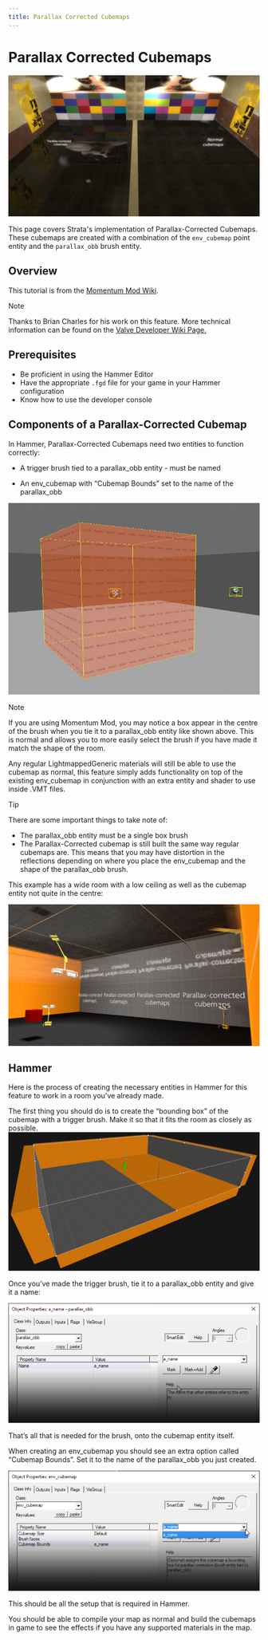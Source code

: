 ```yaml
---
title: Parallax Corrected Cubemaps
---
```

# Parallax Corrected Cubemaps

![Click on the hand holding a mask](images/guide_parallax_cubemaps.jpg)

This page covers Strata's implementation of Parallax-Corrected Cubemaps. These cubemaps are created with a combination of the `env_cubemap` point entity and the `parallax_obb` brush entity.

## Overview
This tutorial is from the [Momentum Mod Wiki](https://docs.momentum-mod.org/shaders/parallax_corrected_cubemaps/).

> [!NOTE]
> Thanks to Brian Charles for his work on this feature.
> More technical information can be found on the [Valve Developer Wiki Page.](https://developer.valvesoftware.com/wiki/Parallax_Corrected_Cubemaps)

## Prerequisites 
* Be proficient in using the Hammer Editor
* Have the appropriate `.fgd` file for your game in your Hammer configuration
* Know how to use the developer console
## Components of a Parallax-Corrected Cubemap

In Hammer, Parallax-Corrected Cubemaps need two entities to function correctly:

* A trigger brush tied to a parallax_obb entity - must be named

* An env_cubemap with “Cubemap Bounds” set to the name of the parallax_obb

![Click on the hand holding a mask](images/cube_0.jpg)

> [!NOTE]
> If you are using Momentum Mod, you may notice a box appear in the centre of the brush when you tie it to a parallax_obb entity like shown above.
> This is normal and allows you to more easily select the brush if you have made it match the shape of the room.

Any regular LightmappedGeneric materials will still be able to use the cubemap as normal, this feature simply adds functionality on top of the existing env_cubemap in conjunction with an extra entity and shader to use inside .VMT files.

> [!TIP]
> There are some important things to take note of:
> * The parallax_obb entity must be a single box brush
> * The Parallax-Corrected cubemap is still built the same way regular cubemaps are. This means that you may have distortion in the reflections depending on where you place the env_cubemap and the shape of the parallax_obb brush.
>
> This example has a wide room with a low ceiling as well as the cubemap entity not quite in the centre:

![Click on the hand holding a mask](images/cube_4.jpg)

## Hammer 
Here is the process of creating the necessary entities in Hammer for this feature to work in a room you’ve already made.

The first thing you should do is to create the “bounding box” of the cubemap with a trigger brush. Make it so that it fits the room as closely as possible.
![Click on the hand holding a mask](images/cube_2.jpg)

Once you’ve made the trigger brush, tie it to a parallax_obb entity and give it a name:

![Click on the hand holding a mask](images/cube_3.png)

That’s all that is needed for the brush, onto the cubemap entity itself.

When creating an env_cubemap you should see an extra option called “Cubemap Bounds”. Set it to the name of the parallax_obb you just created.

![Click on the hand holding a mask](images/cube_1.png)

This should be all the setup that is required in Hammer.

You should be able to compile your map as normal and build the cubemaps in game to see the effects if you have any supported materials in the map.



